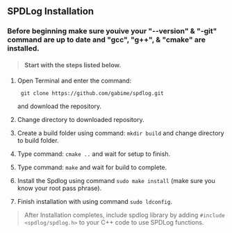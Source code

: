 ## **SPDLog Installation**

### Before beginning make sure youive your "--version" & "-git" command are up to date and "gcc", "g++", & "cmake" are installed.

> #### Start with the steps listed below.

1. Open Terminal and enter the command:

        git clone https://github.com/gabime/spdlog.git 

    and download the repository.

2. Change directory to downloaded repository.

3. Create a build folder using command: `mkdir build` and change directory to build folder.

4. Type command: `cmake ..` and wait for setup to finish.

5. Type command: `make` and wait for build to complete.

6. Install the Spdlog using command `sudo make install` (make sure you know your root pass phrase).

7. Finish installation with using command `sudo ldconfig`.

> After Installation completes, include spdlog library by adding `#include <spdlog/spdlog.h>` to your C++ code to use SPDLog functions.